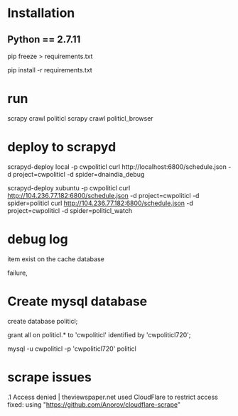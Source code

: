# Installation
## Python == 2.7.11

pip freeze > requirements.txt

pip install -r requirements.txt

# run
scrapy crawl politicl
scrapy crawl politicl_browser

# deploy to scrapyd

scrapyd-deploy local -p cwpoliticl
curl http://localhost:6800/schedule.json -d project=cwpoliticl -d spider=dnaindia_debug

scrapyd-deploy xubuntu -p cwpoliticl
curl http://104.236.77.182:6800/schedule.json -d project=cwpoliticl -d spider=politicl
curl http://104.236.77.182:6800/schedule.json -d project=cwpoliticl -d spider=politicl_watch


# debug log

item exist  on the cache database

failure,

# Create mysql database

create database politicl;

grant all on politicl.* to 'cwpoliticl' identified by 'cwpoliticl720';

mysql -u cwpoliticl -p 'cwpoliticl720' politicl

# scrape issues

 .1 Access denied | theviewspaper.net used CloudFlare to restrict access
  fixed: using "https://github.com/Anorov/cloudflare-scrape" 